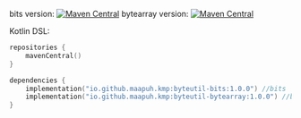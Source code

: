 bits version: [![Maven Central](https://img.shields.io/maven-central/v/io.github.maapuh.kmp/byteutil-bits?color=blue)](https://search.maven.org/search?q=g:io.github.maapuh)
bytearray version: [![Maven Central](https://img.shields.io/maven-central/v/io.github.maapuh.kmp/byteutil-bytearray?color=blue)](https://search.maven.org/search?q=g:io.github.maapuh)


Kotlin DSL:

```kotlin
repositories {
    mavenCentral()
}

dependencies {
    implementation("io.github.maapuh.kmp:byteutil-bits:1.0.0") //bits
    implementation("io.github.maapuh.kmp:byteutil-bytearray:1.0.0") //bytearray
}
```